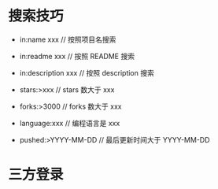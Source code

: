 <!--
 * @Description: 
 * @Author: yyt
 * @Date: 2020-06-03 11:04:57
 * @LastEditors: yyt
 * @LastEditTime: 2020-06-03 11:26:00
-->

# 搜索技巧

- in:name xxx // 按照项目名搜索
- in:readme xxx // 按照 README 搜索
- in:description xxx // 按照 description 搜索

- stars:>xxx // stars 数大于 xxx
- forks:>3000 // forks 数大于 xxx
- language:xxx // 编程语言是 xxx
- pushed:>YYYY-MM-DD // 最后更新时间大于 YYYY-MM-DD

# 三方登录

[]()